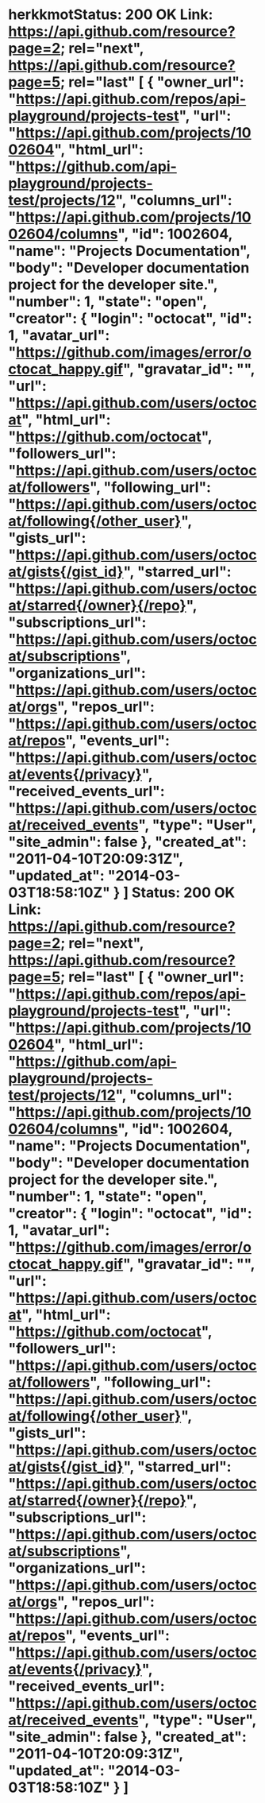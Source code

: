 # herkkmotStatus: 200 OK Link: <https://api.github.com/resource?page=2>; rel="next", <https://api.github.com/resource?page=5>; rel="last" [ { "owner_url": "https://api.github.com/repos/api-playground/projects-test", "url": "https://api.github.com/projects/1002604", "html_url": "https://github.com/api-playground/projects-test/projects/12", "columns_url": "https://api.github.com/projects/1002604/columns", "id": 1002604, "name": "Projects Documentation", "body": "Developer documentation project for the developer site.", "number": 1, "state": "open", "creator": { "login": "octocat", "id": 1, "avatar_url": "https://github.com/images/error/octocat_happy.gif", "gravatar_id": "", "url": "https://api.github.com/users/octocat", "html_url": "https://github.com/octocat", "followers_url": "https://api.github.com/users/octocat/followers", "following_url": "https://api.github.com/users/octocat/following{/other_user}", "gists_url": "https://api.github.com/users/octocat/gists{/gist_id}", "starred_url": "https://api.github.com/users/octocat/starred{/owner}{/repo}", "subscriptions_url": "https://api.github.com/users/octocat/subscriptions", "organizations_url": "https://api.github.com/users/octocat/orgs", "repos_url": "https://api.github.com/users/octocat/repos", "events_url": "https://api.github.com/users/octocat/events{/privacy}", "received_events_url": "https://api.github.com/users/octocat/received_events", "type": "User", "site_admin": false }, "created_at": "2011-04-10T20:09:31Z", "updated_at": "2014-03-03T18:58:10Z" } ] Status: 200 OK Link: https://api.github.com/resource?page=2; rel="next", https://api.github.com/resource?page=5; rel="last" [ { "owner_url": "https://api.github.com/repos/api-playground/projects-test", "url": "https://api.github.com/projects/1002604", "html_url": "https://github.com/api-playground/projects-test/projects/12", "columns_url": "https://api.github.com/projects/1002604/columns", "id": 1002604, "name": "Projects Documentation", "body": "Developer documentation project for the developer site.", "number": 1, "state": "open", "creator": { "login": "octocat", "id": 1, "avatar_url": "https://github.com/images/error/octocat_happy.gif", "gravatar_id": "", "url": "https://api.github.com/users/octocat", "html_url": "https://github.com/octocat", "followers_url": "https://api.github.com/users/octocat/followers", "following_url": "https://api.github.com/users/octocat/following{/other_user}", "gists_url": "https://api.github.com/users/octocat/gists{/gist_id}", "starred_url": "https://api.github.com/users/octocat/starred{/owner}{/repo}", "subscriptions_url": "https://api.github.com/users/octocat/subscriptions", "organizations_url": "https://api.github.com/users/octocat/orgs", "repos_url": "https://api.github.com/users/octocat/repos", "events_url": "https://api.github.com/users/octocat/events{/privacy}", "received_events_url": "https://api.github.com/users/octocat/received_events", "type": "User", "site_admin": false }, "created_at": "2011-04-10T20:09:31Z", "updated_at": "2014-03-03T18:58:10Z" } ]
